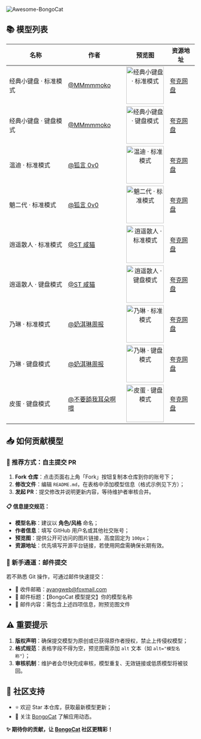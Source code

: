 ![Awesome-BongoCat](https://socialify.git.ci/ayangweb/Awesome-BongoCat/image?custom_description=&description=1&font=Source+Code+Pro&forks=1&issues=1&logo=https%3A%2F%2Fgithub.com%2Fayangweb%2FBongoCat%2Fblob%2Fmaster%2Fsrc-tauri%2Fassets%2Flogo-mac.png%3Fraw%3Dtrue&name=1&owner=1&pattern=Brick+Wall&pulls=1&stargazers=1&theme=Auto)

## 📚 模型列表

| 名称                  | 作者                                                             | 预览图                                                                                                                                                              | 资源地址                                        |
| --------------------- | ---------------------------------------------------------------- | ------------------------------------------------------------------------------------------------------------------------------------------------------------------- | ----------------------------------------------- |
| 经典小键盘 · 标准模式 | [@MMmmmoko](https://space.bilibili.com/5808772)                  | <div align="center"><img src="https://i0.hdslb.com/bfs/openplatform/7a475b7e96151137ef8907c7a91bd3e854f0bbfb.png" height="100" alt="经典小键盘 · 标准模式" /></div> | [夸克网盘](https://pan.quark.cn/s/617015c498b2) |
| 经典小键盘 · 键盘模式 | [@MMmmmoko](https://space.bilibili.com/5808772)                  | <div align="center"><img src="https://i0.hdslb.com/bfs/openplatform/5f68f5de2498cad00f8ac9a4c8a28a7f2665be75.png" height="100" alt="经典小键盘 · 键盘模式" /></div> | [夸克网盘](https://pan.quark.cn/s/330ddf65f592) |
| 温迪 · 标准模式       | [@狐言 0v0](https://www.bilibili.com/video/BV1Dd4y1u7FR)         | <div align="center"><img src="https://i0.hdslb.com/bfs/openplatform/c9c2cc355b1effcbcb5685c7f928c7321900757b.png" height="100" alt="温迪 · 标准模式" /></div>       | [夸克网盘](https://pan.quark.cn/s/be26650c9962) |
| 魈二代 · 标准模式     | [@狐言 0v0](https://www.bilibili.com/video/BV1ZX4y1z7ML)         | <div align="center"><img src="https://i0.hdslb.com/bfs/openplatform/7ac1930ee66efc940bfea0bdd77549cb259e4f64.png" height="100" alt="魈二代 · 标准模式" /></div>     | [夸克网盘](https://pan.quark.cn/s/9d6183501b5d) |
| 逍遥散人 · 标准模式   | [@ST 咸猫](https://www.bilibili.com/video/BV1h34y1h7x8)          | <div align="center"><img src="https://i0.hdslb.com/bfs/openplatform/f9d6121102a9099b22f9b954a693739d0cb484a5.png" height="100" alt="逍遥散人 · 标准模式" /></div>   | [夸克网盘](https://pan.quark.cn/s/b63f8e711beb) |
| 逍遥散人 · 键盘模式   | [@ST 咸猫](https://www.bilibili.com/video/BV1h34y1h7x8)          | <div align="center"><img src="https://i0.hdslb.com/bfs/openplatform/d228a78a5af470296088a036ffcfce64df7d5e19.png" height="100" alt="逍遥散人 · 键盘模式" /></div>   | [夸克网盘](https://pan.quark.cn/s/5ab7fcaa96fe) |
| 乃琳 · 标准模式       | [@奶淇琳周报](https://www.bilibili.com/video/BV1Bz4y1t78t)       | <div align="center"><img src="https://i0.hdslb.com/bfs/openplatform/929b870e4a1f090074399aeaef552b6ae217dde0.png" height="100" alt="乃琳 · 标准模式" /></div>       | [夸克网盘](https://pan.quark.cn/s/15b08c32832f) |
| 乃琳 · 键盘模式       | [@奶淇琳周报](https://www.bilibili.com/video/BV1Bz4y1t78t)       | <div align="center"><img src="https://i0.hdslb.com/bfs/openplatform/a4e3244f955215865f7be108e1961a4f17f12be8.png" height="100" alt="乃琳 · 键盘模式" /></div>       | [夸克网盘](https://pan.quark.cn/s/db1c13530e75) |
| 皮蛋 · 键盘模式       | [@不要舔我耳朵啊喂](https://www.bilibili.com/video/BV1Ao4y1z774) | <div align="center"><img src="https://i0.hdslb.com/bfs/openplatform/6f428f34cb1b0023b77e01c14c19ac4fffdba057.png" height="100" alt="皮蛋 · 键盘模式" /></div>       | [夸克网盘](https://pan.quark.cn/s/c8d55dcb3ac7) |

## 📥 如何贡献模型

### 🌟 推荐方式：自主提交 PR

1. **Fork 仓库**：点击页面右上角「Fork」按钮复制本仓库到你的账号下；
2. **修改文件**：编辑 `README.md`，在表格中添加模型信息（格式示例见下方）；
3. **发起 PR**：提交修改并说明更新内容，等待维护者审核合并。

#### 📋 信息提交规范：

- **模型名称**：建议以 **角色/风格** 命名；
- **作者信息**：填写 GitHub 用户名或其他社交账号；
- **预览图**：提供公开可访问的图片链接，高度固定为 `100px`；
- **资源地址**：优先填写开源平台链接，若使用网盘需确保长期有效。

### 📧 新手通道：邮件提交

若不熟悉 Git 操作，可通过邮件快速提交：

- 📩 收件邮箱：[ayangweb@foxmail.com](ayangweb@foxmail.com)
- 📝 邮件标题：【BongoCat 模型提交】你的模型名称
- 📎 邮件内容：需包含上述四项信息，附预览图文件

## ⚠️ 重要提示

1. **版权声明**：确保提交模型为原创或已获得原作者授权，禁止上传侵权模型；
2. **格式规范**：表格字段不得为空，预览图需添加 `alt` 文本（如 `alt="模型名称"`）；
3. **审核机制**：维护者会尽快完成审核，模型重复、无效链接或低质模型将被驳回。

## 🤝 社区支持

- ⭐ 欢迎 Star 本仓库，获取最新模型更新；
- 📌 关注 [BongoCat](https://github.com/ayangweb/BongoCat) 了解应用动态。

**✨ 期待你的贡献，让 [BongoCat](https://github.com/ayangweb/BongoCat) 社区更精彩！**
